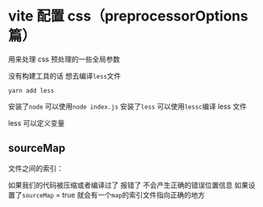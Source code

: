 # vite 配置 css（preprocessorOptions 篇）

用来处理 css 预处理的一些全局参数

没有构建工具的话 想去编译`less`文件

```
yarn add less
```

安装了`node` 可以使用`node index.js`
安装了`less` 可以使用`lessc`编译 less 文件

less 可以定义变量

## sourceMap

文件之间的索引：

如果我们的代码被压缩或者编译过了 报错了 不会产生正确的错误位置信息 如果设置了`sourceMap` = true 就会有一个`map`的索引文件指向正确的地方
